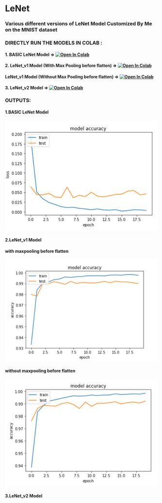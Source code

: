 # LeNet
### **Various different versions of LeNet Model Customized By Me on the MNIST dataset**
### DIRECTLY RUN THE MODELS IN COLAB :
#### 1. BASIC LeNet Model => [![Open In Colab](https://colab.research.google.com/assets/colab-badge.svg)](https://colab.research.google.com/github/AkashKhamkar/LeNet/blob/master/LeNet%20Basic/LeNet.ipynb)
#### 2. LeNet_v1 Model (With Max Pooling before flatten) => [![Open In Colab](https://colab.research.google.com/assets/colab-badge.svg)](https://colab.research.google.com/github/AkashKhamkar/LeNet/blob/master/LeNet%20v1/LeNet_v1_with%20Max%20Pooling(before%20flatten).ipynb)
####    LeNet_v1 Model (Without Max Pooling before flatten) => [![Open In Colab](https://colab.research.google.com/assets/colab-badge.svg)](https://colab.research.google.com/github/AkashKhamkar/LeNet/blob/master/LeNet%20v1/LeNet_v1_with%20Max%20Pooling(not%20before%20flatten).ipynb)
#### 3. LeNet_v2 Model => [![Open In Colab](https://colab.research.google.com/assets/colab-badge.svg)]()
### OUTPUTS:
#### 1.BASIC LeNet Model
![OUTPUT](https://github.com/AkashKhamkar/LeNet/blob/master/LeNet%20Basic/images/LeNet_Basic.PNG)
#### 2.LeNet_v1 Model
#### with maxpooling before flatten
![OUTPUT](https://github.com/AkashKhamkar/LeNet/blob/master/LeNet%20v1/images/v1_with_max.PNG)
#### without maxpooling before flatten
![OUTPUT](https://github.com/AkashKhamkar/LeNet/blob/master/LeNet%20v1/images/v1_with_max_notb4flatten.PNG)
#### 3.LeNet_v2 Model
